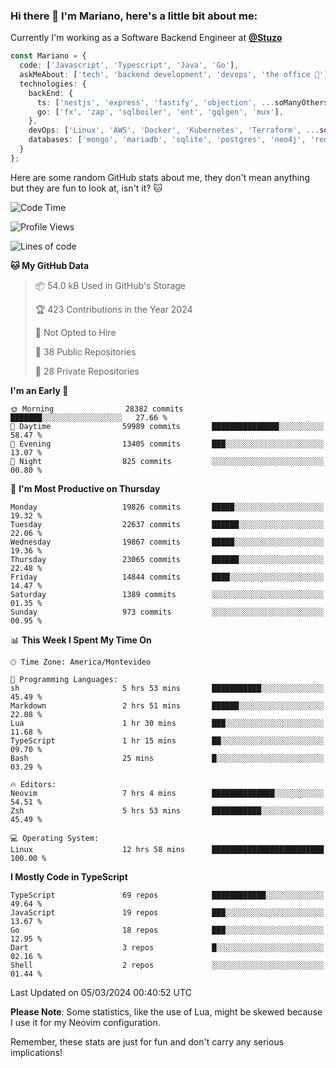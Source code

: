 ### Hi there 👋 I'm Mariano, here's a little bit about me:

Currently I'm working as a Software Backend Engineer at [**@Stuzo**](https://www.stuzo.com/)

```ts
const Mariano = {
  code: ['Javascript', 'Typescript', 'Java', 'Go'],
  askMeAbout: ['tech', 'backend development', 'devops', 'the office 💼'],
  technologies: {
    backEnd: {
      ts: ['nestjs', 'express', 'fastify', 'objection', ...soManyOthersFrameworks],
      go: ['fx', 'zap', 'sqlboiler', 'ent', 'gqlgen', 'mux'],
    },
    devOps: ['Linux', 'AWS', 'Docker', 'Kubernetes', 'Terraform', ...soManyOthersTools],
    databases: ['mongo', 'mariadb', 'sqlite', 'postgres', 'neo4j', 'redis', ...],
  }
};
```

Here are some random GitHub stats about me, they don't mean anything but they are fun to look at, isn't it? 🐱

<!--START_SECTION:waka-->
![Code Time](http://img.shields.io/badge/Code%20Time-1%2C756%20hrs%2022%20mins-blue)

![Profile Views](http://img.shields.io/badge/Profile%20Views-0-blue)

![Lines of code](https://img.shields.io/badge/From%20Hello%20World%20I%27ve%20Written-17.4%20million%20lines%20of%20code-blue)

**🐱 My GitHub Data** 

> 📦 54.0 kB Used in GitHub's Storage 
 > 
> 🏆 423 Contributions in the Year 2024
 > 
> 🚫 Not Opted to Hire
 > 
> 📜 38 Public Repositories 
 > 
> 🔑 28 Private Repositories 
 > 
**I'm an Early 🐤** 

```text
🌞 Morning                28382 commits       ███████░░░░░░░░░░░░░░░░░░   27.66 % 
🌆 Daytime                59989 commits       ███████████████░░░░░░░░░░   58.47 % 
🌃 Evening                13405 commits       ███░░░░░░░░░░░░░░░░░░░░░░   13.07 % 
🌙 Night                  825 commits         ░░░░░░░░░░░░░░░░░░░░░░░░░   00.80 % 
```
📅 **I'm Most Productive on Thursday** 

```text
Monday                   19826 commits       █████░░░░░░░░░░░░░░░░░░░░   19.32 % 
Tuesday                  22637 commits       ██████░░░░░░░░░░░░░░░░░░░   22.06 % 
Wednesday                19867 commits       █████░░░░░░░░░░░░░░░░░░░░   19.36 % 
Thursday                 23065 commits       ██████░░░░░░░░░░░░░░░░░░░   22.48 % 
Friday                   14844 commits       ████░░░░░░░░░░░░░░░░░░░░░   14.47 % 
Saturday                 1389 commits        ░░░░░░░░░░░░░░░░░░░░░░░░░   01.35 % 
Sunday                   973 commits         ░░░░░░░░░░░░░░░░░░░░░░░░░   00.95 % 
```


📊 **This Week I Spent My Time On** 

```text
🕑︎ Time Zone: America/Montevideo

💬 Programming Languages: 
sh                       5 hrs 53 mins       ███████████░░░░░░░░░░░░░░   45.49 % 
Markdown                 2 hrs 51 mins       ██████░░░░░░░░░░░░░░░░░░░   22.08 % 
Lua                      1 hr 30 mins        ███░░░░░░░░░░░░░░░░░░░░░░   11.68 % 
TypeScript               1 hr 15 mins        ██░░░░░░░░░░░░░░░░░░░░░░░   09.70 % 
Bash                     25 mins             █░░░░░░░░░░░░░░░░░░░░░░░░   03.29 % 

🔥 Editors: 
Neovim                   7 hrs 4 mins        ██████████████░░░░░░░░░░░   54.51 % 
Zsh                      5 hrs 53 mins       ███████████░░░░░░░░░░░░░░   45.49 % 

💻 Operating System: 
Linux                    12 hrs 58 mins      █████████████████████████   100.00 % 
```

**I Mostly Code in TypeScript** 

```text
TypeScript               69 repos            ████████████░░░░░░░░░░░░░   49.64 % 
JavaScript               19 repos            ███░░░░░░░░░░░░░░░░░░░░░░   13.67 % 
Go                       18 repos            ███░░░░░░░░░░░░░░░░░░░░░░   12.95 % 
Dart                     3 repos             █░░░░░░░░░░░░░░░░░░░░░░░░   02.16 % 
Shell                    2 repos             ░░░░░░░░░░░░░░░░░░░░░░░░░   01.44 % 
```




 Last Updated on 05/03/2024 00:40:52 UTC
<!--END_SECTION:waka-->

**Please Note**: Some statistics, like the use of Lua, might be skewed because I use it for my Neovim configuration.

Remember, these stats are just for fun and don't carry any serious implications!
